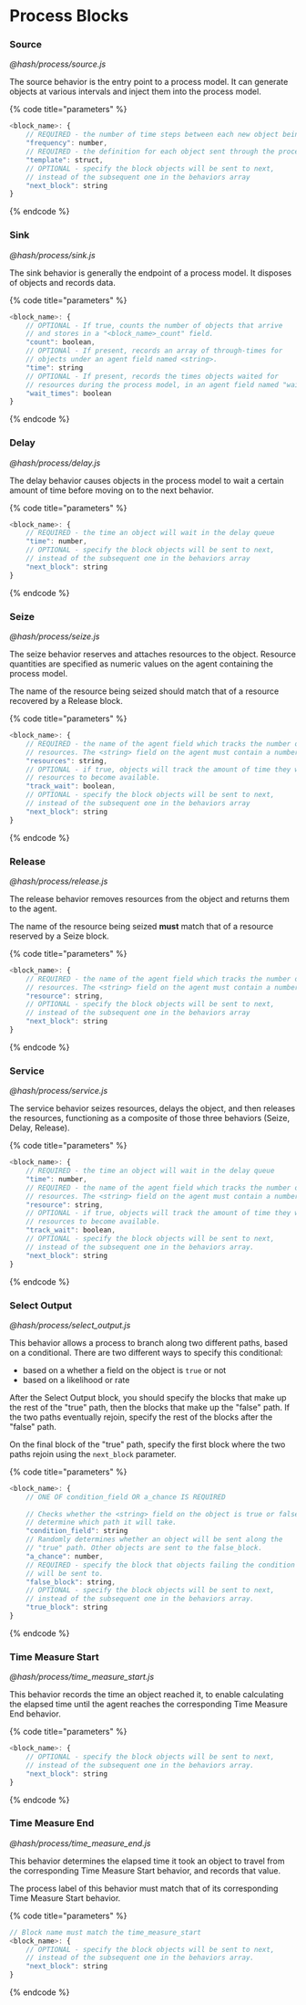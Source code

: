 # Process Blocks

### Source

_@hash/process/source.js_

The source behavior is the entry point to a process model. It can generate objects at various intervals and inject them into the process model.

{% code title="parameters" %}
```javascript
<block_name>: {
    // REQUIRED - the number of time steps between each new object being generated
    "frequency": number,
    // REQUIRED - the definition for each object sent through the process model
    "template": struct,
    // OPTIONAL - specify the block objects will be sent to next, 
    // instead of the subsequent one in the behaviors array 
    "next_block": string 
}
```
{% endcode %}

### Sink

_@hash/process/sink.js_

The sink behavior is generally the endpoint of a process model. It disposes of objects and records data.

{% code title="parameters" %}
```javascript
<block_name>: {
    // OPTIONAL - If true, counts the number of objects that arrive
    // and stores in a "<block_name>_count" field.
    "count": boolean,
    // OPTIONAl - If present, records an array of through-times for 
    // objects under an agent field named <string>.
    "time": string
    // OPTIONAL - If present, records the times objects waited for 
    // resources during the process model, in an agent field named "wait_times".
    "wait_times": boolean
}
```
{% endcode %}

### Delay

_@hash/process/delay.js_

The delay behavior causes objects in the process model to wait a certain amount of time before moving on to the next behavior.

{% code title="parameters" %}
```javascript
<block_name>: {
    // REQUIRED - the time an object will wait in the delay queue
    "time": number,
    // OPTIONAL - specify the block objects will be sent to next, 
    // instead of the subsequent one in the behaviors array 
    "next_block": string 
}
```
{% endcode %}

### Seize

_@hash/process/seize.js_

The seize behavior reserves and attaches resources to the object. Resource quantities are specified as numeric values on the agent containing the process model.

The name of the resource being seized should match that of a resource recovered by a Release block.

{% code title="parameters" %}
```javascript
<block_name>: {
    // REQUIRED - the name of the agent field which tracks the number of available 
    // resources. The <string> field on the agent must contain a number.
    "resources": string,
    // OPTIONAL - if true, objects will track the amount of time they wait for a
    // resources to become available.
    "track_wait": boolean,
    // OPTIONAL - specify the block objects will be sent to next, 
    // instead of the subsequent one in the behaviors array 
    "next_block": string 
}
```
{% endcode %}

### Release

_@hash/process/release.js_

The release behavior removes resources from the object and returns them to the agent.

The name of the resource being seized **must** match that of a resource reserved by a Seize block.

{% code title="parameters" %}
```javascript
<block_name>: {
    // REQUIRED - the name of the agent field which tracks the number of available 
    // resources. The <string> field on the agent must contain a number.
    "resource": string,
    // OPTIONAL - specify the block objects will be sent to next, 
    // instead of the subsequent one in the behaviors array 
    "next_block": string 
}
```
{% endcode %}

### Service

_@hash/process/service.js_

The service behavior seizes resources, delays the object, and then releases the resources, functioning as a composite of those three behaviors \(Seize, Delay, Release\).

{% code title="parameters" %}
```javascript
<block_name>: {
    // REQUIRED - the time an object will wait in the delay queue
    "time": number,
    // REQUIRED - the name of the agent field which tracks the number of available 
    // resources. The <string> field on the agent must contain a number.
    "resource": string,
    // OPTIONAL - if true, objects will track the amount of time they wait for a
    // resources to become available.
    "track_wait": boolean,
    // OPTIONAL - specify the block objects will be sent to next, 
    // instead of the subsequent one in the behaviors array.
    "next_block": string 
}
```
{% endcode %}

### Select Output

_@hash/process/select\_output.js_

This behavior allows a process to branch along two different paths, based on a conditional. There are two different ways to specify this conditional:

* based on a whether a field on the object is `true` or not
* based on a likelihood or rate

After the Select Output block, you should specify the blocks that make up the rest of the "true" path, then the blocks that make up the "false" path. If the two paths eventually rejoin, specify the rest of the blocks after the "false" path.

On the final block of the "true" path, specify the first block where the two paths rejoin using the `next_block` parameter.

{% code title="parameters" %}
```javascript
<block_name>: {
    // ONE OF condition_field OR a_chance IS REQUIRED
    
    // Checks whether the <string> field on the object is true or false to 
    // determine which path it will take.
    "condition_field": string
    // Randomly determines whether an object will be sent along the
    // "true" path. Other objects are sent to the false_block.
    "a_chance": number,
    // REQUIRED - specify the block that objects failing the condition check
    // will be sent to.
    "false_block": string,
    // OPTIONAL - specify the block objects will be sent to next, 
    // instead of the subsequent one in the behaviors array.
    "true_block": string 
}
```
{% endcode %}

### Time Measure Start

_@hash/process/time\_measure\_start.js_

This behavior records the time an object reached it, to enable calculating the elapsed time until the agent reaches the corresponding Time Measure End behavior.

{% code title="parameters" %}
```javascript
<block_name>: {
    // OPTIONAL - specify the block objects will be sent to next, 
    // instead of the subsequent one in the behaviors array.
    "next_block": string 
}
```
{% endcode %}

### Time Measure End

_@hash/process/time\_measure\_end.js_

This behavior determines the elapsed time it took an object to travel from the corresponding Time Measure Start behavior, and records that value. 

The process label of this behavior must match that of its corresponding Time Measure Start behavior.

{% code title="parameters" %}
```javascript
// Block name must match the time_measure_start
<block_name>: {
    // OPTIONAL - specify the block objects will be sent to next, 
    // instead of the subsequent one in the behaviors array.
    "next_block": string 
}
```
{% endcode %}

